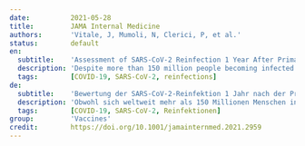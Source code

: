 ```yaml
---
date:          2021-05-28
title:         JAMA Internal Medicine
authors:       'Vitale, J, Mumoli, N, Clerici, P, et al.'
status:        default
en:
  subtitle:    'Assessment of SARS-CoV-2 Reinfection 1 Year After Primary Infection in a Population in Lombardy, Italy'
  description: 'Despite more than 150 million people becoming infected worldwide, SARS-CoV-2 reinfections are uncommon. The risk of a second infection in the population who has recovered from COVID-19 is crucial to improve quarantine management and optimize the ongoing vaccination campaign. The rate of reinfection among health care workers has been reported, but the rate of reinfection in the general population is less clear. The study results suggest that reinfections are rare events and patients who have recovered from COVID-19 have a lower risk of reinfection. Natural immunity to SARS-CoV-2 appears to confer a protective effect for at least a year, which is similar to the protection reported in recent vaccine studies. However, the observation ended before SARS-CoV-2 variants began to spread, and it is unknown how well natural immunity to the wild-type virus will protect against variants.'
  tags:        [COVID-19, SARS-CoV-2, reinfections]
de:
  subtitle:    'Bewertung der SARS-CoV-2-Reinfektion 1 Jahr nach der Primärinfektion in einer Population in der Lombardei, Italien'
  description: 'Obwohl sich weltweit mehr als 150 Millionen Menschen infiziert haben, sind Reinfektionen mit SARS-CoV-2 selten. Das Risiko einer Zweitinfektion in der Bevölkerung, die sich von COVID-19 erholt hat, ist entscheidend für die Verbesserung des Quarantänemanagements und die Optimierung der laufenden Impfkampagne. Über die Reinfektionsrate bei Beschäftigten des Gesundheitswesens wurde bereits berichtet, die Reinfektionsrate in der Allgemeinbevölkerung ist jedoch weniger klar. Die Studienergebnisse deuten darauf hin, dass Reinfektionen selten vorkommen und Patienten, die sich von COVID-19 erholt haben, ein geringeres Risiko einer Reinfektion haben. Die natürliche Immunität gegen SARS-CoV-2 scheint eine Schutzwirkung von mindestens einem Jahr zu verleihen, was dem Schutz ähnelt, der in jüngsten Impfstoffstudien berichtet wurde. Die Beobachtung endete jedoch, bevor sich die SARS-CoV-2-Varianten zu verbreiten begannen, und es ist nicht bekannt, wie gut die natürliche Immunität gegen das Wildtyp-Virus vor den Varianten schützt.' 
  tags:        [COVID-19, SARS-CoV-2, Reinfektionen]
group:         'Vaccines'
credit:        https://doi.org/10.1001/jamainternmed.2021.2959
---
```

